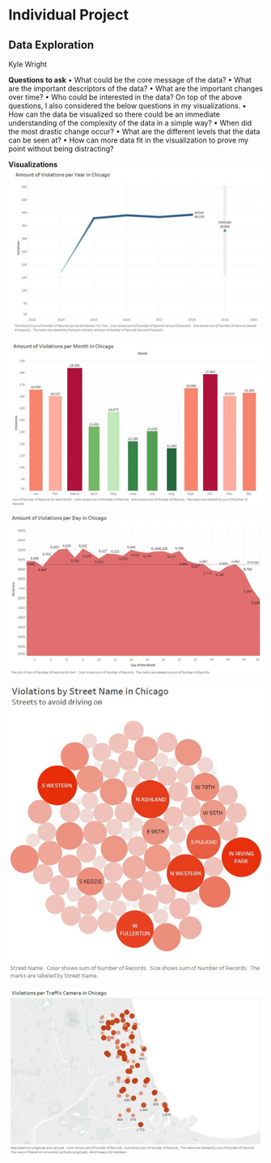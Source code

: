 # Individual Project
## Data Exploration
Kyle Wright 

**Questions to ask**
•	What could be the core message of the data?
•	What are the important descriptors of the data?
•	What are the important changes over time?
•	Who could be interested in the data? 
On top of the above questions, I also considered the below questions in my visualizations. 
•	How can the data be visualized so there could be an immediate understanding of the complexity of the data in a simple way?
•	When did the most drastic change occur?
•	What are the different levels that the data can be seen at?
•	How can more data fit in the visualization to prove my point without being distracting?

**Visualizations**
![alt text](https://github.com/kwright76/Visualizations/blob/master/IP_DE_per_year.JPG)

![alt text](https://github.com/kwright76/Visualizations/blob/master/IP_DE_per_month.JPG)

![alt text](https://github.com/kwright76/Visualizations/blob/master/IP_DE_per_day.JPG)

![alt text](https://github.com/kwright76/Visualizations/blob/master/IP_DE_per_st_name.JPG)

![alt text](https://github.com/kwright76/Visualizations/blob/master/IP_DE_per_camera.JPG)

